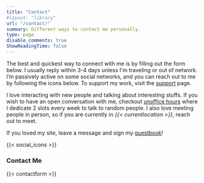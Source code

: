 ```yaml
---
title: "Contact"
#layout: "library"
url: "/contact/"
summary: Different ways to contact me personally.
type: page
disable_comments: true
ShowReadingTime: false
---
```


The best and quickest way to connect with me is by filling out the form below. I usually reply within 3-4 days unless I'm traveling or out of network. I’m passively active on some social networks, and you can reach out to me by following the icons below. To support my work, visit the [support](/support) page.


I love interacting with new people and talking about interesting stuffs. If you wish to have an open conversation with me, checkout [unoffice hours](/unoffice-hours) where I dedicate 2 slots every week to talk to random people. I also love meeting people in person, so if you are currently in _{{< currentlocation >}}_, reach out to meet.

If you loved my site, leave a message and sign my [guestbook](/guestbook)!

{{< social_icons >}}


### Contact Me

{{< contactform >}}
